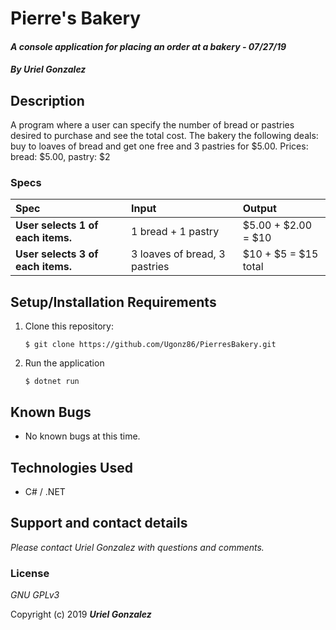 # Pierre's Bakery

#### _A console application for placing an order at a bakery - 07/27/19_

#### _By **Uriel Gonzalez**_

## Description

A program where a user can specify the number of bread or pastries desired to purchase and see the total cost. The bakery the following deals: buy to loaves of bread and get one free and 3 pastries for $5.00.
Prices: bread: $5.00, pastry: $2

### Specs
| Spec | Input | Output |
| :-------------     | :------------- | :------------- |
| **User selects 1 of each items.** | 1 bread + 1 pastry | $5.00 + $2.00 = $10 |
| **User selects 3 of each items.** | 3 loaves of bread, 3 pastries | $10 + $5 = $15 total |

## Setup/Installation Requirements

1. Clone this repository:
    ```
    $ git clone https://github.com/Ugonz86/PierresBakery.git
    ```
2. Run the application
    ```
    $ dotnet run
    ```

## Known Bugs
* No known bugs at this time.

## Technologies Used
* C# / .NET

## Support and contact details

_Please contact Uriel Gonzalez with questions and comments._

### License

*GNU GPLv3*

Copyright (c) 2019 **_Uriel Gonzalez_**
